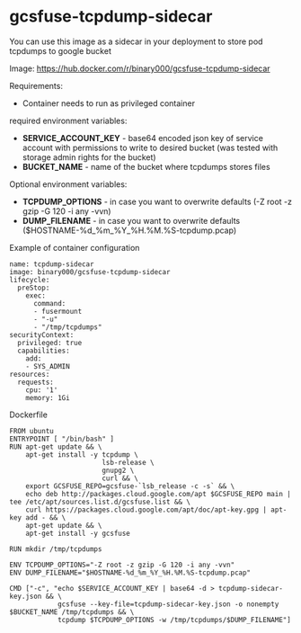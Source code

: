 # gcsfuse-tcpdump-sidecar
You can use this image as a sidecar in your deployment to store pod tcpdumps to google bucket

Image:
https://hub.docker.com/r/binary000/gcsfuse-tcpdump-sidecar

Requirements:
* Container needs to run as privileged container

required environment variables:
*   **SERVICE_ACCOUNT_KEY** - base64 encoded json key of service account with permissions to write to desired bucket (was tested with storage admin rights for the bucket)
*    **BUCKET_NAME** - name of the bucket where tcpdumps stores files


Optional environment variables:

* **TCPDUMP_OPTIONS** - in case you want to overwrite defaults (-Z root -z gzip -G 120 -i any -vvn)
* **DUMP_FILENAME** - in case you want to overwrite defaults ($HOSTNAME-%d_%m_%Y_%H.%M.%S-tcpdump.pcap)

Example of container configuration

```
name: tcpdump-sidecar
image: binary000/gcsfuse-tcpdump-sidecar
lifecycle:
  preStop:
    exec:
      command:
      - fusermount
      - "-u"
      - "/tmp/tcpdumps"
securityContext:
  privileged: true
  capabilities:
    add:
    - SYS_ADMIN
resources:
  requests:
    cpu: '1'
    memory: 1Gi
```

Dockerfile

```
FROM ubuntu
ENTRYPOINT [ "/bin/bash" ]
RUN apt-get update && \
    apt-get install -y tcpdump \
                       lsb-release \
                       gnupg2 \
                       curl && \
    export GCSFUSE_REPO=gcsfuse-`lsb_release -c -s` && \
    echo deb http://packages.cloud.google.com/apt $GCSFUSE_REPO main | tee /etc/apt/sources.list.d/gcsfuse.list && \
    curl https://packages.cloud.google.com/apt/doc/apt-key.gpg | apt-key add - && \
    apt-get update && \
    apt-get install -y gcsfuse

RUN mkdir /tmp/tcpdumps

ENV TCPDUMP_OPTIONS="-Z root -z gzip -G 120 -i any -vvn"
ENV DUMP_FILENAME="$HOSTNAME-%d_%m_%Y_%H.%M.%S-tcpdump.pcap"

CMD ["-c", "echo $SERVICE_ACCOUNT_KEY | base64 -d > tcpdump-sidecar-key.json && \
            gcsfuse --key-file=tcpdump-sidecar-key.json -o nonempty $BUCKET_NAME /tmp/tcpdumps && \
            tcpdump $TCPDUMP_OPTIONS -w /tmp/tcpdumps/$DUMP_FILENAME"]
```
